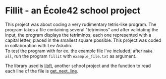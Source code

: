 # Fillit - an École42 school project
This project was about coding a very rudimentary tetris-like program.
The program takes a file containing several "tetriminos" and after validating
the input, the program displays the tetriminos, each one represented with a capital
letter, placed in the smallest square possible. This project was coded in
collaboration with Lev Askolin.  
To test the program with for ex. the example file I've included, after `make all`, run
the program `fillit` with `example_file.txt` as argument.
  
The library used is [libft](https://github.com/krsalmi/libft), another school project and the function to read each line of the file is [get_next_line](https://github.com/krsalmi/get_next_line).